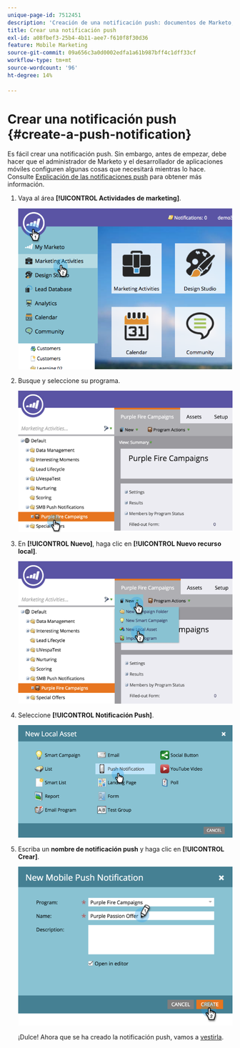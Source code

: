 ```yaml
---
unique-page-id: 7512451
description: 'Creación de una notificación push: documentos de Marketo, documentación del producto'
title: Crear una notificación push
exl-id: a08fbef3-25b4-4b11-aee7-f610f8f30d36
feature: Mobile Marketing
source-git-commit: 09a656c3a0d0002edfa1a61b987bff4c1dff33cf
workflow-type: tm+mt
source-wordcount: '96'
ht-degree: 14%

---
```


# Crear una notificación push {#create-a-push-notification}

Es fácil crear una notificación push. Sin embargo, antes de empezar, debe hacer que el administrador de Marketo y el desarrollador de aplicaciones móviles configuren algunas cosas que necesitará mientras lo hace. Consulte [Explicación de las notificaciones push](/help/marketo/product-docs/mobile-marketing/push-notifications/understanding-push-notifications.md) para obtener más información.

1. Vaya al área **[!UICONTROL Actividades de marketing]**.

   ![](assets/image2015-4-22-18-3a46-3a14.png)

1. Busque y seleccione su programa.

   ![](assets/image2015-4-23-13-3a31-3a43.png)

1. En **[!UICONTROL Nuevo]**, haga clic en **[!UICONTROL Nuevo recurso local]**.

   ![](assets/image2015-4-23-13-3a33-3a20.png)

1. Seleccione **[!UICONTROL Notificación Push]**.

   ![](assets/image2015-4-23-13-3a35-3a6.png)

1. Escriba un **nombre de notificación push** y haga clic en **[!UICONTROL Crear]**.

   ![](assets/image2015-4-23-13-3a36-3a56.png)

   ¡Dulce! Ahora que se ha creado la notificación push, vamos a [vestirla](/help/marketo/product-docs/mobile-marketing/push-notifications/configure-mobile-push-notification.md).
